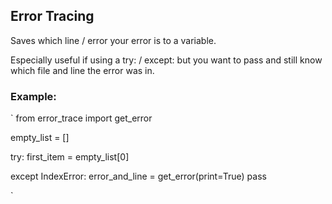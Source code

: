 ## Error Tracing

Saves which line / error your error is to a variable.   

Especially useful if using a try: / except: but you want to pass and still know which file and line the error was in.

### Example:  

`
from error_trace import get_error

empty_list = []

try:
    first_item = empty_list[0]

except IndexError:
    error_and_line = get_error(print=True)
    pass

`
